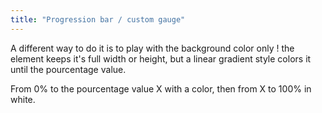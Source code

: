 ```yaml
---
title: "Progression bar / custom gauge"
---
```


A different way to do it is to play with the background color only ! the element keeps it's full width or height, but a linear gradient style colors it until the pourcentage value.

From 0% to the pourcentage value X with a color, then from X to 100% in white.
